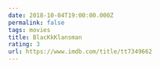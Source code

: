 ```yaml
---
date: 2018-10-04T19:00:00.000Z
permalink: false
tags: movies
title: BlacKkKlansman
rating: 3
url: https://www.imdb.com/title/tt7349662
---
```

